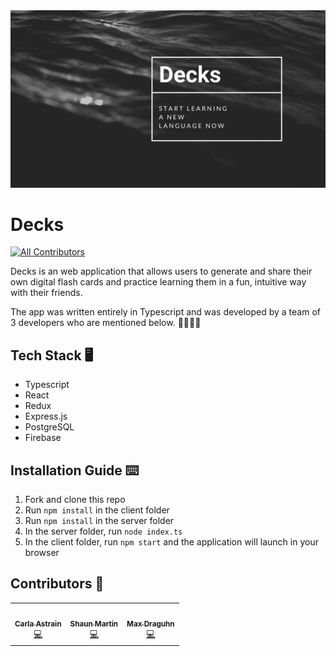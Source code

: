<img src="./images/header.png" />


# Decks <!-- ALL-CONTRIBUTORS-BADGE:START - Do not remove or modify this section -->
[![All Contributors](https://img.shields.io/badge/all_contributors-3-orange.svg?style=flat-square)](#contributors-)
<!-- ALL-CONTRIBUTORS-BADGE:END -->

Decks is an web application that allows users to generate and share their own digital flash cards and practice learning them in a fun, intuitive way with their friends.

The app was written entirely in Typescript and was developed by a team of 3 developers who are mentioned below. 👱‍♂️🧔👩


## Tech Stack 🖥

- Typescript
- React
- Redux
- Express.js
- PostgreSQL
- Firebase


## Installation Guide ⌨️

1. Fork and clone this repo
2. Run `npm install` in the client folder
3. Run `npm install` in the server folder
4. In the server folder, run `node index.ts`
5. In the client folder, run `npm start` and the application will launch in your browser


## Contributors 🐾


<!-- ALL-CONTRIBUTORS-LIST:START - Do not remove or modify this section -->
<!-- prettier-ignore-start -->
<!-- markdownlint-disable -->
<table>
  <tr>
    <td align="center"><a href="https://www.linkedin.com/in/carlaastrain/"><img src="https://avatars.githubusercontent.com/u/75937847?v=4?s=150" width="150px;" alt=""/><br /><sub><b>Carla Astrain </b></sub></a><br /><a href="https://github.com/smartin88/Decks/commits?author=carlaastrain" title="Code">💻</a></td>
    <td align="center"><a href="https://www.linkedin.com/in/shaun-martin-5860ba45/"><img src="https://avatars.githubusercontent.com/u/74296786?v=4?s=150" width="150px;" alt=""/><br /><sub><b>Shaun Martin</b></sub></a><br /><a href="https://github.com/smartin88/Decks/commits?author=smartin88" title="Code">💻</a></td>
    <td align="center"><a href="https://www.linkedin.com/in/draguhn/"><img src="https://avatars.githubusercontent.com/u/54434107?v=4?s=150" width="150px;" alt=""/><br /><sub><b>Max Draguhn</b></sub></a><br /><a href="https://github.com/smartin88/Decks/commits?author=draguhn" title="Code">💻</a></td>
  </tr>
</table>

<!-- markdownlint-restore -->
<!-- prettier-ignore-end -->

<!-- ALL-CONTRIBUTORS-LIST:END -->

